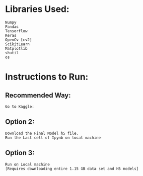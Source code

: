 # Libraries Used:
    Numpy
    Pandas
    Tensorflow
    Keras
    OpenCv [cv2]
    ScikitLearn
    Matplotlib
    shutil
    os
    
# Instructions to Run:
## Recommended Way:
    Go to Kaggle:
    
## Option 2:
    Download the Final Model h5 file. 
    Run the Last cell of Ipynb on local machine
    
## Option 3:
    Run on Local machine
    [Requires downloading entire 1.15 GB data set and H5 models]